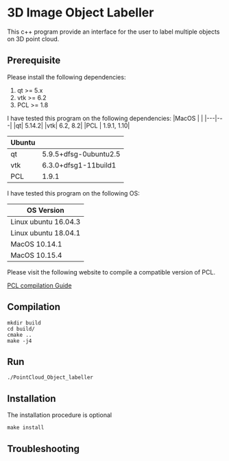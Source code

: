 # 3D Image Object Labeller

This c++ program provide an interface for the user to label multiple objects on 3D point cloud.

## Prerequisite
Please install the following dependencies: 

1.  qt   >= 5.x
2.  vtk  >= 6.2
3.  PCL  >= 1.8

I have tested this program on the following dependencies:
|MacOS | |
|---|---|
|qt| 5.14.2|
|vtk| 6.2, 8.2|
|PCL | 1.9.1, 1.10|

|Ubuntu | |
|---|---|
|qt| 5.9.5+dfsg-0ubuntu2.5|
|vtk| 6.3.0+dfsg1-11build1|
|PCL | 1.9.1|

I have tested this program on the following OS:

| OS Version |
|---|
|Linux ubuntu 16.04.3|
|Linux ubuntu 18.04.1|
|MacOS 10.14.1|
|MacOS 10.15.4|

Please visit the following website to compile a compatible version of PCL.

[PCL compilation Guide](https://wp.me/p7E4PF-m)


## Compilation
```
mkdir build
cd build/
cmake ..
make -j4
```

## Run
```
./PointCloud_Object_labeller
```
## Installation
The installation procedure is optional
```
make install 
```

## Troubleshooting
